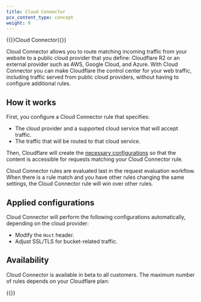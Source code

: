 ```yaml
---
title: Cloud Connector
pcx_content_type: concept
weight: 9
---
```


{{<heading-pill style="beta">}}Cloud Connector{{</heading-pill>}}

Cloud Connector allows you to route matching incoming traffic from your website to a public cloud provider that you define: Cloudflare R2 or an external provider such as AWS, Google Cloud, and Azure. With Cloud Connector you can make Cloudflare the control center for your web traffic, including traffic served from public cloud providers, without having to configure additional rules.

## How it works

First, you configure a Cloud Connector rule that specifies:
* The cloud provider and a supported cloud service that will accept traffic.
* The traffic that will be routed to that cloud service.

Then, Cloudflare will create the [necessary configurations](#applied-configurations) so that the content is accessible for requests matching your Cloud Connector rule.

Cloud Connector rules are evaluated last in the request evaluation workflow. When there is a rule match and you have other rules changing the same settings, the Cloud Connector rule will win over other rules.

## Applied configurations

Cloud Connector will perform the following configurations automatically, depending on the cloud provider:
* Modify the `Host` header.
* Adjust SSL/TLS for bucket-related traffic.

## Availability

Cloud Connector is available in beta to all customers. The maximum number of rules depends on your Cloudflare plan:

{{<feature-table id="rules.cloud_connector">}}
